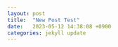 ```yaml
---
layout: post
title:  "New Post Test"
date:   2023-05-12 14:38:08 +0900
categories: jekyll update
---
```

